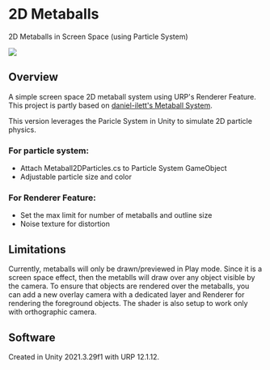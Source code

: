 # 2D Metaballs
 2D Metaballs in Screen Space (using Particle System)

![](Previews/Preview.gif)

## Overview
A simple screen space 2D metaball system using URP's Renderer Feature. This project is partly based on [daniel-ilett's Metaball System](https://github.com/daniel-ilett/metaballs-urp).

This version leverages the Paricle System in Unity to simulate 2D particle physics.

### For particle system:
- Attach Metaball2DParticles.cs to Particle System GameObject
- Adjustable particle size and color

### For Renderer Feature:
- Set the max limit for number of metaballs and outline size
- Noise texture for distortion

## Limitations
Currently, metaballs will only be drawn/previewed in Play mode. Since it is a screen space effect, then the metablls will draw over any object visible by the camera. To ensure that objects are rendered over the metaballs, you can add a new overlay camera with a dedicated layer and Renderer for rendering the foreground objects.
The shader is also setup to work only with orthographic camera.

## Software
Created in Unity 2021.3.29f1 with URP 12.1.12.
